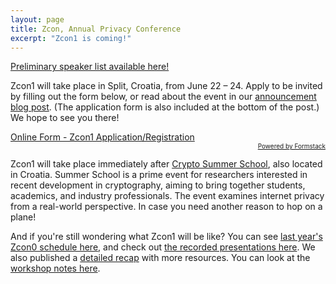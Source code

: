 ```yaml
---
layout: page
title: Zcon, Annual Privacy Conference
excerpt: "Zcon1 is coming!"
---
```


[Preliminary speaker list available here!](https://docs.google.com/document/d/1Hcsi2Bd0CNuUuPiCKMavHOByFMnTsKkM6_Rw165_oe8/edit)

Zcon1 will take place in Split, Croatia, from June 22 – 24. Apply to be invited by filling out the form below, or read about the event in our [announcement blog post](https://www.zfnd.org/blog/zcon1-announcement/). (The application form is also included at the bottom of the post.) We hope to see you there!

<script type="text/javascript" src="https://zcashfoundation.formstack.com/forms/js.php/zcon1_app_reg"></script><noscript><a href="https://zcashfoundation.formstack.com/forms/zcon1_app_reg" title="Online Form">Online Form - Zcon1 Application/Registration</a></noscript><div style="text-align:right; font-size:x-small;"><a href="http://www.formstack.com?utm_source=jsembed&utm_medium=product&utm_campaign=product+branding&fa=h,3322367" title="Powered by Formstack">Powered by Formstack</a></div>

Zcon1 will take place immediately after [Crypto Summer School](https://summerschool-croatia.cs.ru.nl/2019/), also located in Croatia. Summer School is a prime event for researchers interested in recent development in cryptography, aiming to bring together students, academics, and industry professionals. The event examines internet privacy from a real-world perspective. In case you need another reason to hop on a plane!

And if you're still wondering what Zcon1 will be like? You can see [last year's Zcon0 schedule here](/zcon/schedule), and check out [the recorded presentations here](https://www.youtube.com/playlist?list=PL40dyJ0UYTLK507afWUMgzUYeh-i4qQWS). We also published a [detailed recap](https://z.cash.foundation//blog/zcon0-recap/) with more resources. You can look at the [workshop notes here](workshop-notes).
